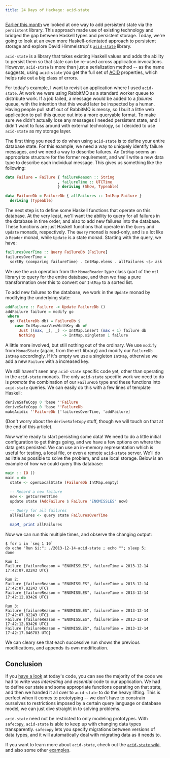 ```yaml
---
title: 24 Days of Hackage: acid-state
---
```


[Earlier this month](/posts/2013-12-06-24-days-of-hackage-persistent-esqueleto.html)
we looked at one way to add persistent state via the `persistent` library. This
approach made use of existing technology and bridged the gap between Haskell
types and persistent storage. Today, we're going to look at an even more
Haskell-orientated approach to persistent storage and explore David
Himmelstrup's [`acid-state`](http://acid-state.seize.it/) library.

`acid-state` is a library that takes existing Haskell values and adds the
ability to persist them so that state can be re-used across application
invocations. However, `acid-state` is more than just a serialization method --
as the name suggests, using `acid-state` you get the full set of
[ACID](http://en.wikipedia.org/wiki/ACID) properties, which helps rule out a big
class of errors.

For today's example, I want to revisit an application where I used
`acid-state`. At work we were using RabbitMQ as a standard worker queue to
distribute work. If a job failed, a message would be added to a *failures*
queue, with the intention that this would later be inspected by a human. Having
people pull stuff out of RabbitMQ is messy, so I built a little web application
to pull this queue out into a more queryable format. To make sure we didn't
actually lose any messages I needed persistent state, and I didn't want to fuss
around with external technology, so I decided to use `acid-state` as my storage
layer.

The first thing you need to do when using `acid-state` is to define your entire
database state. For this example, we need a way to uniquely identify failure
messages, and we need a way to describe failures. An `IntMap` seems an
appropriate structure for the former requirement, and we'll write a new data
type to describe each individual message. This gives us something like the
following:

```haskell
data Failure = Failure { failureReason :: String
                       , failureTime :: UTCTime
                       } deriving (Show, Typeable)

data FailureDb = FailureDb { allFailures :: IntMap Failure }
  deriving (Typeable)
```

The next step is to define some Haskell functions that operate on this
database. At the very least, we'll want the ability to query for all failures in
the database in time order, and also to add new failures into the
database. These functions are just Haskell functions that operate in the `Query`
and `Update` monads, respectively. The `Query` monad is read-only, and is a lot
like a `Reader` monad, while `Update` is a state monad. Starting with the query,
we have:

```haskell
failuresOverTime :: Query FailureDb [Failure]
failuresOverTime =
  sortBy (comparing failureTime) . IntMap.elems . allFailures <$> ask
```

We use the `ask` operation from the `MonadReader` type class (part of the `mtl`
library) to query for the entire database, and then we `fmap` a pure
transformation over this to convert our `IntMap` to a sorted list.

To add new failures to the database, we work in the `Update` monad by modifying
the underlying state:

```haskell
addFailure :: Failure -> Update FailureDb ()
addFailure failure = modify go
 where
  go (FailureDb db) = FailureDb $
    case IntMap.maxViewWithKey db of
      Just ((max, _), _) -> IntMap.insert (max + 1) failure db
      Nothing            -> IntMap.singleton 1 failure
```

A little more involved, but still nothing out of the ordinary. We use `modify`
from `MonadState` (again, from the `mtl` library) and modify our `FailureDb`
`IntMap` accordingly. If it's empty we use a singleton `IntMap`, otherwise we
add a new `Failure` with a increased key.

We still haven't seen any `acid-state` specific code yet, other than operating
in the `acid-state` monads. The only `acid-state` specific work we need to do is
*promote* the combination of our `FailureDb` type and these functions into
 `acid-state` queries. We can easily do this with a few lines of template
 Haskell:

```haskell
deriveSafeCopy 0 'base ''Failure
deriveSafeCopy 0 'base ''FailureDb
makeAcidic ''FailureDb ['failuresOverTime, 'addFailure]
```

(Don't worry about the `deriveSafeCopy` stuff, though we will touch on that at
the end of this article).

Now we're ready to start persisting some data! We need to do a little initial
configuration to get things going, and we have a few options on where the data
gets persisted. We can use an in-memory representation which is useful for
testing, a local file, or even a
[remote](http://hackage.haskell.org/package/acid-state-0.12.1/docs/Data-Acid-Remote.html)
`acid-state` server. We'll do as little as possible to solve the problem, and
use local storage. Below is an example of how we could query this database:

```haskell
main :: IO ()
main = do
  state <- openLocalState (FailureDb IntMap.empty)

  -- Record a new failure
  now <- getCurrentTime
  update state (AddFailure $ Failure "ENOMISSLES" now)

  -- Query for all failures
  allFailures <- query state FailuresOverTime
  
  mapM_ print allFailures
```

Now we can run this multiple times, and observe the changing output:

```
$ for i in `seq 1 10`
do echo "Run $i:"; ./2013-12-14-acid-state ; echo ""; sleep 5;
done

Run 1:
Failure {failureReason = "ENOMISSLES", failureTime = 2013-12-14 17:42:07.82243 UTC}

Run 2:
Failure {failureReason = "ENOMISSLES", failureTime = 2013-12-14 17:42:07.82243 UTC}
Failure {failureReason = "ENOMISSLES", failureTime = 2013-12-14 17:42:12.83426 UTC}

Run 3:
Failure {failureReason = "ENOMISSLES", failureTime = 2013-12-14 17:42:07.82243 UTC}
Failure {failureReason = "ENOMISSLES", failureTime = 2013-12-14 17:42:12.83426 UTC}
Failure {failureReason = "ENOMISSLES", failureTime = 2013-12-14 17:42:17.846783 UTC}
```

We can cleary see that each successive run shows the previous modifications, and
appends its own modification.

## Conclusion

If you
[have a look](https://github.com/ocharles/blog/blob/master/code/2013-12-14-acid-state.hs)
at today's code, you can see the majority of the code we had to write was
*interesting* and *essential* code to our application. We had to define our
state and some appropriate functions operating on that state, and then we
handed it all over to `acid-state` to do the heavy lifting. This is perfect when
it comes to prototyping -- we don't have to constrain ourselves to restrictions
imposed by a certain query language or database model, we can just dive straight
in to solving problems.

`acid-state` need not be restricted to only modeling prototypes. With
`safecopy`, `acid-state` is able to keep up with changing data types
transparently. `safecopy` lets you specify migrations between versions of data
types, and it will automatically deal with migrating data as it needs to.

If you want to learn more about `acid-state`, check out the
[`acid-state` wiki](http://acid-state.seize.it/), and also some other
[examples](http://mirror.seize.it/acid-state/examples/).
